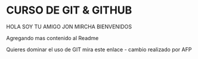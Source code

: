 # CURSO DE GIT & GITHUB

HOLA SOY TU AMIGO JON MIRCHA BIENVENIDOS

Agregando mas contenido al Readme

Quieres dominar el uso de GIT mira este enlace - cambio realizado por AFP